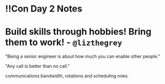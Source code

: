 # !!Con Day 2 Notes

# Build skills through hobbies! Bring them to work! - `@lizthegrey`

"Being a senior engineer is about how much you can enable other people."

"Any call is better than no call."

communications bandwidth, rotations and scheduling roles.

